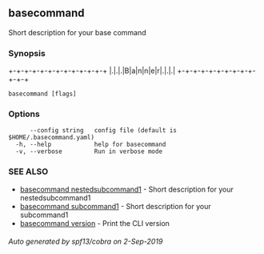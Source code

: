 ## basecommand

Short description for your base command

### Synopsis


+-+-+-+-+-+-+-+-+-+-+-+-+
|.|.|.|B|a|n|n|e|r|.|.|.|
+-+-+-+-+-+-+-+-+-+-+-+-+
<Some additional Text>
  

```
basecommand [flags]
```

### Options

```
      --config string   config file (default is $HOME/.basecommand.yaml)
  -h, --help            help for basecommand
  -v, --verbose         Run in verbose mode
```

### SEE ALSO

* [basecommand nestedsubcommand1](basecommand_nestedsubcommand1.md)	 - Short description for your nestedsubcommand1
* [basecommand subcommand1](basecommand_subcommand1.md)	 - Short description for your subcommand1
* [basecommand version](basecommand_version.md)	 - Print the CLI version

###### Auto generated by spf13/cobra on 2-Sep-2019
